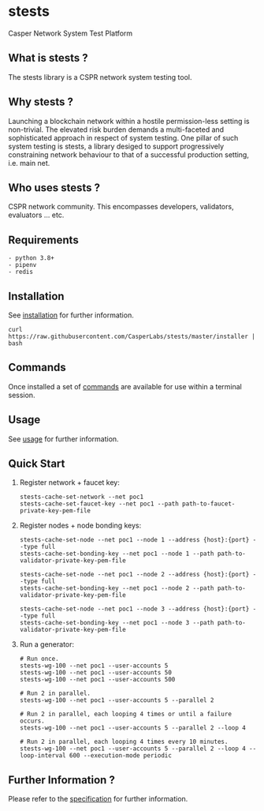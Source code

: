 stests
===============

Casper Network System Test Platform


What is stests ?
--------------------------------------

The stests library is a CSPR network system testing tool.


Why stests ?
--------------------------------------

Launching a blockchain network within a hostile permission-less setting is non-trivial.  The elevated risk burden demands a multi-faceted and sophisticated approach in respect of system testing.  One pillar of such system testing is stests, a library desiged to support progressively constraining network behaviour to that of a successful production setting, i.e. main net.


Who uses stests ?
--------------------------------------

CSPR network community.  This encompasses developers, validators, evaluators ... etc.

Requirements
--------------------------------------

    - python 3.8+
    - pipenv
    - redis

Installation
--------------------------------------

See [installation](docs/installation.md) for further information.

```
curl https://raw.githubusercontent.com/CasperLabs/stests/master/installer | bash
```

Commands
--------------------------------------

Once installed a set of [commands](docs/commands.md) are available for use within a terminal session.

Usage
--------------------------------------

See [usage](docs/usage.md) for further information.

Quick Start
--------------------------------------

1.  Register network + faucet key:

    ```
    stests-cache-set-network --net poc1
    stests-cache-set-faucet-key --net poc1 --path path-to-faucet-private-key-pem-file
    ```

2.  Register nodes + node bonding keys:

    ```
    stests-cache-set-node --net poc1 --node 1 --address {host}:{port} --type full
    stests-cache-set-bonding-key --net poc1 --node 1 --path path-to-validator-private-key-pem-file

    stests-cache-set-node --net poc1 --node 2 --address {host}:{port} --type full
    stests-cache-set-bonding-key --net poc1 --node 2 --path path-to-validator-private-key-pem-file

    stests-cache-set-node --net poc1 --node 3 --address {host}:{port} --type full
    stests-cache-set-bonding-key --net poc1 --node 3 --path path-to-validator-private-key-pem-file
    ```

3.  Run a generator:

    ```
    # Run once.
    stests-wg-100 --net poc1 --user-accounts 5
    stests-wg-100 --net poc1 --user-accounts 50
    stests-wg-100 --net poc1 --user-accounts 500

    # Run 2 in parallel.
    stests-wg-100 --net poc1 --user-accounts 5 --parallel 2
    
    # Run 2 in parallel, each looping 4 times or until a failure occurs.
    stests-wg-100 --net poc1 --user-accounts 5 --parallel 2 --loop 4

    # Run 2 in parallel, each looping 4 times every 10 minutes.
    stests-wg-100 --net poc1 --user-accounts 5 --parallel 2 --loop 4 --loop-interval 600 --execution-mode periodic
    ```

Further Information ?
--------------------------------------

Please refer to the [specification](https://github.com/CasperLabs/stests/wiki/STESTS-Specification) for further information.
